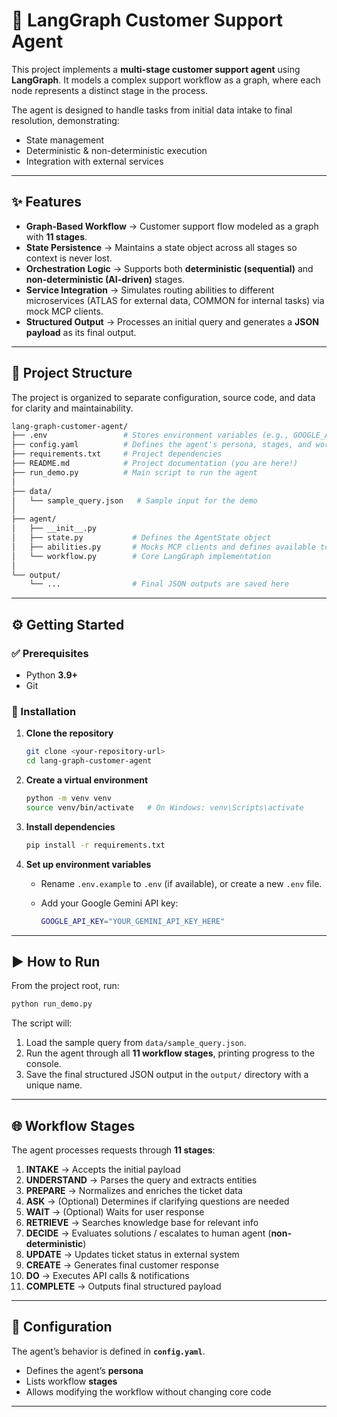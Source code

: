 # 🤖 LangGraph Customer Support Agent

This project implements a **multi-stage customer support agent** using **LangGraph**. It models a complex support workflow as a graph, where each node represents a distinct stage in the process.

The agent is designed to handle tasks from initial data intake to final resolution, demonstrating:

* State management
* Deterministic & non-deterministic execution
* Integration with external services

---

## ✨ Features

* **Graph-Based Workflow** → Customer support flow modeled as a graph with **11 stages**.
* **State Persistence** → Maintains a state object across all stages so context is never lost.
* **Orchestration Logic** → Supports both **deterministic (sequential)** and **non-deterministic (AI-driven)** stages.
* **Service Integration** → Simulates routing abilities to different microservices (ATLAS for external data, COMMON for internal tasks) via mock MCP clients.
* **Structured Output** → Processes an initial query and generates a **JSON payload** as its final output.

---

## 📂 Project Structure

The project is organized to separate configuration, source code, and data for clarity and maintainability.

```bash
lang-graph-customer-agent/
├── .env                 # Stores environment variables (e.g., GOOGLE_API_KEY)
├── config.yaml          # Defines the agent's persona, stages, and workflow
├── requirements.txt     # Project dependencies
├── README.md            # Project documentation (you are here!)
├── run_demo.py          # Main script to run the agent
│
├── data/
│   └── sample_query.json   # Sample input for the demo
│
├── agent/
│   ├── __init__.py
│   ├── state.py           # Defines the AgentState object
│   ├── abilities.py       # Mocks MCP clients and defines available tools
│   └── workflow.py        # Core LangGraph implementation
│
└── output/
    └── ...                # Final JSON outputs are saved here
```

---

## ⚙️ Getting Started

### ✅ Prerequisites

* Python **3.9+**
* Git

### 🔧 Installation

1. **Clone the repository**

   ```bash
   git clone <your-repository-url>
   cd lang-graph-customer-agent
   ```

2. **Create a virtual environment**

   ```bash
   python -m venv venv
   source venv/bin/activate   # On Windows: venv\Scripts\activate
   ```

3. **Install dependencies**

   ```bash
   pip install -r requirements.txt
   ```

4. **Set up environment variables**

   * Rename `.env.example` to `.env` (if available), or create a new `.env` file.
   * Add your Google Gemini API key:

     ```bash
     GOOGLE_API_KEY="YOUR_GEMINI_API_KEY_HERE"
     ```

---

## ▶️ How to Run

From the project root, run:

```bash
python run_demo.py
```

The script will:

1. Load the sample query from `data/sample_query.json`.
2. Run the agent through all **11 workflow stages**, printing progress to the console.
3. Save the final structured JSON output in the `output/` directory with a unique name.

---

## 🌐 Workflow Stages

The agent processes requests through **11 stages**:

1. **INTAKE** → Accepts the initial payload
2. **UNDERSTAND** → Parses the query and extracts entities
3. **PREPARE** → Normalizes and enriches the ticket data
4. **ASK** → (Optional) Determines if clarifying questions are needed
5. **WAIT** → (Optional) Waits for user response
6. **RETRIEVE** → Searches knowledge base for relevant info
7. **DECIDE** → Evaluates solutions / escalates to human agent (**non-deterministic**)
8. **UPDATE** → Updates ticket status in external system
9. **CREATE** → Generates final customer response
10. **DO** → Executes API calls & notifications
11. **COMPLETE** → Outputs final structured payload

---

## 📜 Configuration

The agent’s behavior is defined in **`config.yaml`**.

* Defines the agent’s **persona**
* Lists workflow **stages**
* Allows modifying the workflow without changing core code

---



